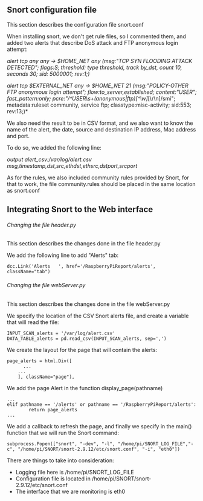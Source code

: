 ## Snort configuration file
This section describes the configuration file snort.conf

When installing snort, we don't get rule files, so I commented them, and added two alerts that describe DoS attack and FTP 
anonymous login attempt:

*alert tcp any any -> $HOME_NET any (msg:"TCP SYN FLOODING ATTACK DETECTED"; flags:S; threshold: type threshold, track by_dst, count 10, seconds 30; sid: 5000001; rev:1;)*

*alert tcp $EXTERNAL_NET any -> $HOME_NET 21 (msg:"POLICY-OTHER FTP anonymous login attempt"; flow:to_server,established; content:"USER"; fast_pattern:only; pcre:"/^USER\s+(anonymous|ftp)[^\w]*[\r\n]/smi"; metadata:ruleset community, service ftp; classtype:misc-activity; sid:553; rev:13;)*

We also need the result to be in CSV format, and we also want to know the name of the alert, the date, source and destination
IP address, Mac address and port.

To do so, we added the following line:

*output alert_csv:/var/log/alert.csv msg,timestamp,dst,src,ethdst,ethsrc,dstport,srcport*

As for the rules, we also included community rules provided by Snort, for that to work, the file community.rules should be placed in the same location as snort.conf

## Integrating Snort to the Web interface
###### Changing the file header.py
This section describes the changes done in the file header.py

We add the following line to add "Alerts" tab:
```
dcc.Link('Alerts   ', href='/RaspberryPiReport/alerts', className="tab")
```

###### Changing the file webServer.py
This section describes the changes done in the file webServer.py

We specify the location of the CSV Snort alerts file, and create a variable that will read the file:
```
INPUT_SCAN_alerts = '/var/log/alert.csv'
DATA_TABLE_alerts = pd.read_csv(INPUT_SCAN_alerts, sep=',')
```

We create the layout for the page that will contain the alerts:
```
page_alerts = html.Div([
	  ...
    ...
    ], className="page"),

```

We add the page Alert in the function display_page(pathname)
```
...
elif pathname == '/alerts' or pathname == '/RaspberryPiReport/alerts':
    	return page_alerts
...
```
We add a callback to refresh the page, and finally we specify in the main() function that we will run the Snort command:
```
subprocess.Popen(["snort", "-dev", "-l", "/home/pi/SNORT_LOG_FILE","-c", "/home/pi/SNORT/snort-2.9.12/etc/snort.conf", "-i", "eth0"])
```
There are things to take into consideration:
- Logging file here is /home/pi/SNORT_LOG_FILE
- Configuration file is located in /home/pi/SNORT/snort-2.9.12/etc/snort.conf
- The interface that we are monitoring is eth0
